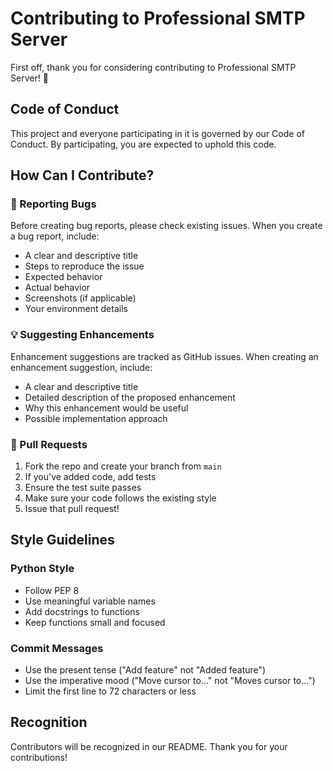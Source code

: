 # Contributing to Professional SMTP Server

First off, thank you for considering contributing to Professional SMTP Server! 🎉

## Code of Conduct

This project and everyone participating in it is governed by our Code of Conduct. By participating, you are expected to uphold this code.

## How Can I Contribute?

### 🐛 Reporting Bugs

Before creating bug reports, please check existing issues. When you create a bug report, include:

- A clear and descriptive title
- Steps to reproduce the issue
- Expected behavior
- Actual behavior
- Screenshots (if applicable)
- Your environment details

### 💡 Suggesting Enhancements

Enhancement suggestions are tracked as GitHub issues. When creating an enhancement suggestion, include:

- A clear and descriptive title
- Detailed description of the proposed enhancement
- Why this enhancement would be useful
- Possible implementation approach

### 📝 Pull Requests

1. Fork the repo and create your branch from `main`
2. If you've added code, add tests
3. Ensure the test suite passes
4. Make sure your code follows the existing style
5. Issue that pull request!

## Style Guidelines

### Python Style

- Follow PEP 8
- Use meaningful variable names
- Add docstrings to functions
- Keep functions small and focused

### Commit Messages

- Use the present tense ("Add feature" not "Added feature")
- Use the imperative mood ("Move cursor to..." not "Moves cursor to...")
- Limit the first line to 72 characters or less

## Recognition

Contributors will be recognized in our README. Thank you for your contributions!
